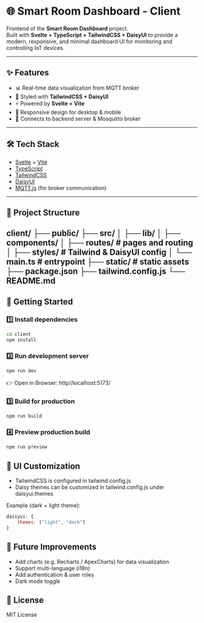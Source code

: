# 🌐 Smart Room Dashboard - Client

Frontend of the **Smart Room Dashboard** project.  
Built with **Svelte + TypeScript + TailwindCSS + DaisyUI** to provide a modern, responsive, and minimal dashboard UI for monitoring and controlling IoT devices.

---

## ✨ Features

- 📊 Real-time data visualization from MQTT broker  
- 🎨 Styled with **TailwindCSS + DaisyUI**  
- ⚡ Powered by **Svelte + Vite**  
- 📱 Responsive design for desktop & mobile  
- 🔌 Connects to backend server & Mosquitto broker  

---

## 🛠️ Tech Stack

- [Svelte](https://svelte.dev/) + [Vite](https://vitejs.dev/)  
- [TypeScript](https://www.typescriptlang.org/)  
- [TailwindCSS](https://tailwindcss.com/)  
- [DaisyUI](https://daisyui.com/)  
- [MQTT.js](https://github.com/mqttjs/MQTT.js) (for broker communication)  

---

## 📂 Project Structure
client/
├── public/
├── src/
│ ├── lib/
│ ├── components/
│ ├── routes/ # pages and routing
│ ├── styles/ # Tailwind & DaisyUI config
│ └── main.ts # entrypoint
├── static/ # static assets
├── package.json
├── tailwind.config.js
└── README.md
--- 

## 🚀 Getting Started

### 1️⃣ Install dependencies
```bash
cd client
npm install
```

### 2️⃣ Run development server
```bash
npm run dev
```
👉 Open in Browser: http//localhost:5173/

### 3️⃣ Build for production
```bash
npm run build
```

### 4️⃣ Preview production build
```bash
npm run preview
```

## 🎨 UI Customization
- TailwindCSS is configured in tailwind.config.js
- Daisy themes can be customized in tailwind.config.js under daisyui.themes

Example (dark + light theme):
```js
daisyui: {
    themes: ["light", "dark"]
}
```

## 🔮 Future Improvements
- Add charts (e.g. Recharts / ApexCharts) for data visualization
- Support multi-language (i18n)
- Add authentication & user roles
- Dark mode toggle

## 📜 License
MIT License
